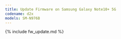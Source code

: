 ```yaml
---
title: Update Firmware on Samsung Galaxy Note10+ 5G
codename: d2x
models: SM-N976B
---
```


{% include fw_update.md %}
